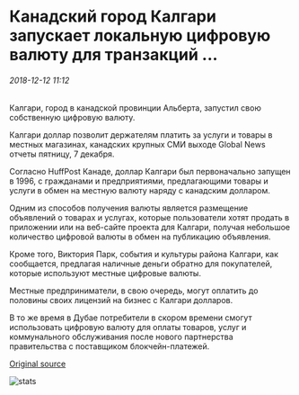 # Канадский город Калгари запускает локальную цифровую валюту для транзакций ...

###### 2018-12-12 11:12

Калгари, город в канадской провинции Альберта, запустил свою собственную цифровую валюту.

Калгари доллар позволит держателям платить за услуги и товары в местных магазинах, канадских крупных СМИ выходе Global News отчеты пятницу, 7 декабря.

Согласно HuffPost Канаде, доллар Калгари был первоначально запущен в 1996, с гражданами и предприятиями, предлагающими товары и услуги в обмен на местную валюту наряду с канадским долларом.

Одним из способов получения валюты является размещение объявлений о товарах и услугах, которые пользователи хотят продать в приложении или на веб-сайте проекта для Калгари, получая небольшое количество цифровой валюты в обмен на публикацию объявления.

Кроме того, Виктория Парк, события и культуры района Калгари, как сообщается, предлагая наличные деньги обратно для покупателей, которые используют местные цифровые валюты.

Местные предприниматели, в свою очередь, могут оплатить до половины своих лицензий на бизнес с Калгари долларов.

В то же время в Дубае потребители в скором времени смогут использовать цифровую валюту для оплаты товаров, услуг и коммунального обслуживания после нового партнерства правительства с поставщиком блокчейн-платежей.

[Original source](https://cointelegraph.com/news/canadian-city-of-calgary-launches-local-digital-currency-for-intracity-transactions)

![stats](https://c.statcounter.com/11760860/0/a89fa40b/1/ "stats")